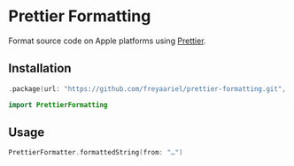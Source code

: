 # Prettier Formatting

Format source code on Apple platforms using [Prettier](https://github.com/prettier/prettier).


## Installation

```swift
.package(url: "https://github.com/freyaariel/prettier-formatting.git", branch: "main")
```

```swift
import PrettierFormatting
```


## Usage

```swift
PrettierFormatter.formattedString(from: "…")
```

